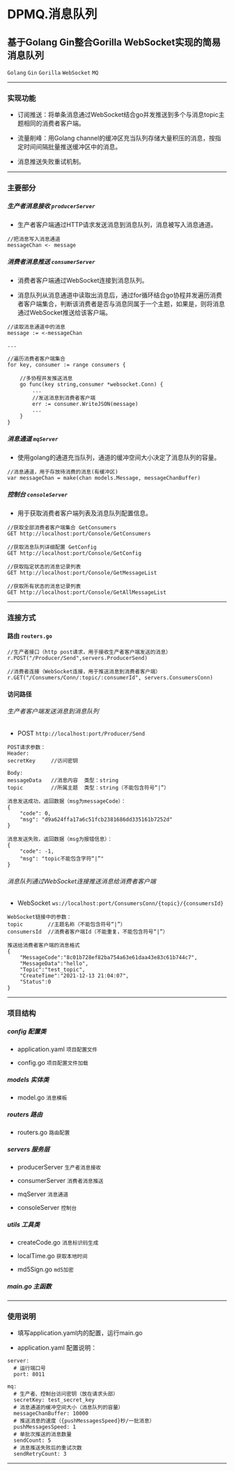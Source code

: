 # DPMQ.消息队列

## 基于Golang Gin整合Gorilla WebSocket实现的简易消息队列

`Golang` `Gin` `Gorilla` `WebSocket` `MQ`

***

### 实现功能

* 订阅推送：将单条消息通过WebSocket结合go并发推送到多个与消息topic主题相同的消费者客户端。

* 流量削峰：用Golang channel的缓冲区充当队列存储大量积压的消息，按指定时间间隔批量推送缓冲区中的消息。

* 消息推送失败重试机制。
***

### 主要部分

##### 生产者消息接收 `producerServer`

* 生产者客户端通过HTTP请求发送消息到消息队列，消息被写入消息通道。

```
//把消息写入消息通道
messageChan <- message
```

##### 消费者消息推送 `consumerServer`

* 消费者客户端通过WebSocket连接到消息队列。

* 消息队列从消息通道中读取出消息后，通过for循环结合go协程并发遍历消费者客户端集合，判断该消费者是否与消息同属于一个主题，如果是，则将消息通过WebSocket推送给该客户端。

```
//读取消息通道中的消息
message := <-messageChan

...

//遍历消费者客户端集合
for key, consumer := range consumers {

	//多协程并发推送消息
	go func(key string,consumer *websocket.Conn) {
	    ...
	    //发送消息到消费者客户端
	    err := consumer.WriteJSON(message)
	    ...
	}
}
```

##### 消息通道 `mqServer`

* 使用golang的通道充当队列，通道的缓冲空间大小决定了消息队列的容量。

```
//消息通道，用于存放待消费的消息(有缓冲区)
var messageChan = make(chan models.Message, messageChanBuffer)
```

##### 控制台 `consoleServer`

* 用于获取消费者客户端列表及消息队列配置信息。

```
//获取全部消费者客户端集合 GetConsumers
GET http://localhost:port/Console/GetConsumers

//获取消息队列详细配置 GetConfig
GET http://localhost:port/Console/GetConfig

//获取指定状态的消息记录列表
GET http://localhost:port/Console/GetMessageList

//获取所有状态的消息记录列表
GET http://localhost:port/Console/GetAllMessageList
```


***

### 连接方式

#### 路由 `routers.go`

```
//生产者接口（http post请求，用于接收生产者客户端发送的消息）
r.POST("/Producer/Send",servers.ProducerSend)

//消费者连接（WebSocket连接，用于推送消息到消费者客户端）
r.GET("/Consumers/Conn/:topic/:consumerId", servers.ConsumersConn)
```

#### 访问路径

###### 生产者客户端发送消息到消息队列

* POST `http://localhost:port/Producer/Send`

```
POST请求参数：
Header:
secretKey     //访问密钥

Body:
messageData   //消息内容  类型：string
topic         //所属主题  类型：string（不能包含符号“|”）
```

```
消息发送成功，返回数据（msg为messageCode）：
{
    "code": 0,
    "msg": "d9a624ffa17a6c51fcb2381686dd335161b7252d"
}

消息发送失败，返回数据（msg为报错信息）：
{
    "code": -1,
    "msg": "topic不能包含字符“|”"
}
```

###### 消息队列通过WebSocket连接推送消息给消费者客户端

* WebSocket `ws://localhost:port/ConsumersConn/{topic}/{consumersId}`

```
WebSocket链接中的参数：
topic        //主题名称（不能包含符号“|”）
consumersId  //消费者客户端Id（不能重复，不能包含符号“|”）
```

```
推送给消费者客户端的消息格式
{
    "MessageCode":"8c01b728ef82ba754a63e61daa43e83c61b744c7",
    "MessageData":"hello",
    "Topic":"test_topic",
    "CreateTime":"2021-12-13 21:04:07",
    "Status":0
}
```

***

### 项目结构

##### config 配置类

* application.yaml `项目配置文件`

* config.go `项目配置文件加载`

##### models 实体类

* model.go `消息模板`

##### routers 路由

* routers.go `路由配置`

##### servers 服务层

* producerServer `生产者消息接收`

* consumerServer `消费者消息推送`

* mqServer `消息通道`

* consoleServer `控制台`

##### utils 工具类

* createCode.go `消息标识码生成`

* localTime.go `获取本地时间`

* md5Sign.go `md5加密`

##### main.go 主函数

***

### 使用说明

* 填写application.yaml内的配置，运行main.go

* application.yaml 配置说明：

```
server:
  # 运行端口号
  port: 8011

mq:
  # 生产者、控制台访问密钥（放在请求头部）
  secretKey: test_secret_key
  # 消息通道的缓冲空间大小（消息队列的容量）
  messageChanBuffer: 10000
  # 推送消息的速度（{pushMessagesSpeed}秒/一批消息）
  pushMessagesSpeed: 1
  # 单批次推送的消息数量
  sendCount: 5
  # 消息推送失败后的重试次数
  sendRetryCount: 3
```

***